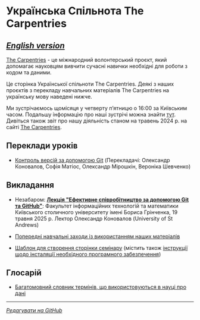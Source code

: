 # Українська Спільнота The Carpentries

[*English version*](https://ukrainian-carpentries.github.io/en/)
---------

[The Carpentries](https://carpentries.org/) - це міжнародний волонтерський проєкт, який допомагає науковцям
вивчити сучасні навички необхідні для роботи з кодом та даними.

Це сторінка Української спільноти The Carpentries. Деякі з наших проєктів з перекладу навчальних матеріалів
The Carpentries на українську мову наведені нижче. 

Ми зустрічаємось щомісяця у четверту пʼятницю о 16:00 за Київським часом.
Подальшу інформацію про наші зустрічі можна знайти [тут](https://hackmd.io/drNoAPc5QpqH4nWm71YJkg?view).
Дивіться також звіт про нашу діяльність станом на травень 2024 р. на сайті [The Carpentries](https://carpentries.org/blog/2024/05/software-carpentries-translation-efforts-in-ukrainian/).

## Переклади уроків

- [Контроль версій за допомогою Git](https://ukrainian-carpentries.github.io/git-novice/) (Перекладачі: Олександр Коновалов, Софія Матіос, Олександр Мірошкін, Вероніка Шевченко) 

## Викладання

- Незабаром: [**Лекція "Ефективне співробітництво за допомогою Git та GitHub"**](https://fitm.kubg.edu.ua/pro-fakultet/news/events/eventdetail/258/76/lektsiia-efektyvne-spivrobitnytstvo-za-dopomohoiu-git-ta-github.html): Факультет інформаційних технологій та математики Київського столичного університету імені Бориса Грінченка, 19 травня 2025 р. Лектор Олександр Коновалов (University of St Andrews)

- [Попередні навчальні заходи із використанням наших матеріалів](https://ukrainian-carpentries.github.io/trainings)

- [Шаблон для створення сторінки семінару](https://ukrainian-carpentries.github.io/workshop-template/) (містить також [інструкції щодо інсталяції необхідного програмного забезпечення](https://ukrainian-carpentries.github.io/workshop-template/#setup))

## Глосарій

- [Багатомовний словник термінів, що використовуються в науці про дані](https://glosario.carpentries.org/uk/)
  
---------

[*Редагувати на GitHub*](https://github.com/ukrainian-carpentries/ukrainian-carpentries.github.io/edit/main/README.md)
